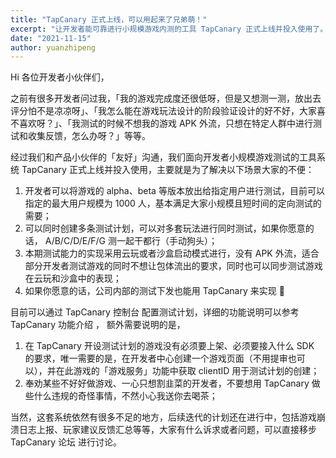 ```yaml
---
title: "TapCanary 正式上线，可以用起来了兄弟萌！"
excerpt: "让开发者能可靠进行小规模游戏内测的工具 TapCanary 正式上线并投入使用了。"
date: "2021-11-15"
author: yuanzhipeng
---
```


Hi 各位开发者小伙伴们，

之前有很多开发者问过我，「我的游戏完成度还很低呀，但是又想测一测，放出去评分怕不是凉凉呀」、「我怎么能在游戏玩法设计的阶段验证设计的好不好，大家喜不喜欢呀？」、「我测试的时候不想我的游戏 APK 外流，只想在特定人群中进行测试和收集反馈，怎么办呀？」等等。

经过我们和产品小伙伴的「友好」沟通，我们面向开发者小规模游戏测试的工具系统 TapCanary 正式上线并投入使用，主要就是为了解决以下场景大家的不便：

1. 开发者可以将游戏的 alpha、beta 等版本放出给指定用户进行测试，目前可以指定的最大用户规模为 1000 人，基本满足大家小规模且短时间的定向测试的需要；
2. 可以同时创建多条测试计划，可以对多套玩法进行同时测试，如果你愿意的话， A/B/C/D/E/F/G 测一起干都行（手动狗头）；
3. 本期测试能力的实现采用云玩或者沙盒启动模式进行，没有 APK 外流，适合部分开发者测试游戏的同时不想让包体流出的要求，同时也可以同步测试游戏在云玩和沙盒中的表现；
4. 如果你愿意的话，公司内部的测试下发也能用 TapCanary 来实现 🤔

目前可以通过 TapCanary 控制台 配置测试计划，详细的功能说明可以参考 TapCanary 功能介绍 ，
额外需要说明的是，

1. 在 TapCanary 开设测试计划的游戏没有必须要上架、必须要接入什么 SDK 的要求，唯一需要的是，在开发者中心创建一个游戏页面（不用提审也可以），并在此游戏的「游戏服务」功能中获取 clientID 用于测试计划的创建；
2. 奉劝某些不好好做游戏、一心只想割韭菜的开发者，不要想用 TapCanary 做些什么违规的奇怪事情，不然小心我送你去喝茶；

当然，这套系统依然有很多不足的地方，后续迭代的计划还在进行中，包括游戏崩溃日志上报、玩家建议反馈汇总等等，大家有什么诉求或者问题，可以直接移步 TapCanary 论坛 进行讨论。

